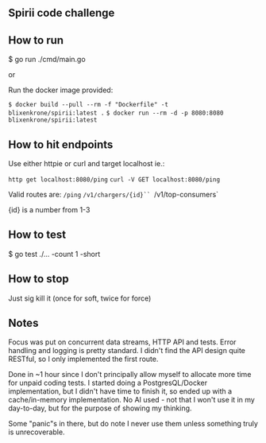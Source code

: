 ## Spirii code challenge

## How to run
$ go run ./cmd/main.go

or

Run the docker image provided:

`$ docker build --pull --rm -f "Dockerfile" -t blixenkrone/spirii:latest .`
`$ docker run --rm -d -p 8080:8080 blixenkrone/spirii:latest`

## How to hit endpoints
Use either httpie or curl and target localhost ie.:

`http get localhost:8080/ping`
`curl -V GET localhost:8080/ping`

Valid routes are:
`/ping`
`/v1/chargers/{id}``
`/v1/top-consumers`

{id} is a number from 1-3


## How to test 
$ go test ./... -count 1 -short

## How to stop
Just sig kill it (once for soft, twice for force)

## Notes
Focus was put on concurrent data streams, HTTP API and tests.
Error handling and logging is pretty standard.
I didn't find the API design quite RESTful, so I only implemented the first route.

Done in ~1 hour since I don't principally allow myself to allocate more time for unpaid coding tests.
I started doing a PostgresQL/Docker implementation, but I didn't have time to finish it, so ended up with a cache/in-memory implementation.
No AI used - not that I won't use it in my day-to-day, but for the purpose of showing my thinking.

Some "panic"s in there, but do note I never use them unless something truly is unrecoverable.
